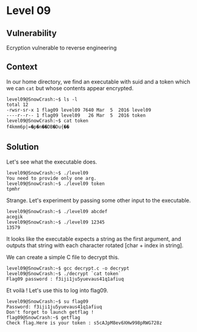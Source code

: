 # Level 09

## Vulnerability
Ecryption vulnerable to reverse engineering

## Context

In our home directory, we find an executable with suid and a token which we can ```cat``` but whose contents appear encrypted. 
```
level09@SnowCrash:~$ ls -l
total 12
-rwsr-sr-x 1 flag09 level09 7640 Mar  5  2016 level09
----r--r-- 1 flag09 level09   26 Mar  5  2016 token
level09@SnowCrash:~$ cat token
f4kmm6p|=�p�n��DB�Du{��
```

## Solution
Let's see what the executable does.
```
level09@SnowCrash:~$ ./level09
You need to provide only one arg.
level09@SnowCrash:~$ ./level09 token
tpmhr
```
Strange. Let's experiment by passing some other input to the executable. 
```
level09@SnowCrash:~$ ./level09 abcdef
acegik
level09@SnowCrash:~$ ./level09 12345
13579
```
It looks like the executable expects a string as the first argument, and outputs that string with each character rotated [char + index in string].

We can create a simple C file to decrypt this. 
```
level09@SnowCrash:~$ gcc decrypt.c -o decrypt
level09@SnowCrash:~$ ./decrypt `cat token`
Flag09 password : f3iji1ju5yuevaus41q1afiuq
```
Et voilà ! Let's use this to log into flag09.
```
level09@SnowCrash:~$ su flag09
Password: f3iji1ju5yuevaus41q1afiuq
Don't forget to launch getflag !
flag09@SnowCrash:~$ getflag
Check flag.Here is your token : s5cAJpM8ev6XHw998pRWG728z
```

